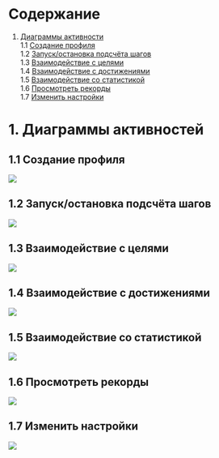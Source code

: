 # Содержание
1. [Диаграммы активности](#1)<br>
1.1 [Создание профиля](#1.1)<br>
1.2 [Запуск/остановка подсчёта шагов](#1.2)<br>
1.3 [Взаимодействие с целями](#1.3)<br>
1.4 [Взаимодействие с достижениями](#1.4)<br>
1.5 [Взаимодействие со статистикой](#1.5)<br>
1.6 [Просмотреть рекорды](#1.6)<br>
1.7 [Изменить настройки](#1.7)<br>

# 1. Диаграммы активностей<a name="1"/>

## 1.1 Создание профиля<a name="1.1"/>
![](https://github.com/PeterZhukovetc/Smart-Step-Counter/blob/master/Documentation/Diagrams/Activity/CreatingProf.jpg)

## 1.2 Запуск/остановка подсчёта шагов<a name="1.2"/>
![](https://github.com/PeterZhukovetc/Smart-Step-Counter/blob/master/Documentation/Diagrams/Activity/StartStopCounting_.jpg)

## 1.3 Взаимодействие с целями<a name="1.3"/>
![](https://github.com/PeterZhukovetc/Smart-Step-Counter/blob/master/Documentation/Diagrams/Activity/InteractWithGoals_.jpg)

## 1.4 Взаимодействие с достижениями<a name="1.4"/>
![](https://github.com/PeterZhukovetc/Smart-Step-Counter/blob/master/Documentation/Diagrams/Activity/InteractWithAchievements_.jpg)

## 1.5 Взаимодействие со статистикой<a name="1.5"/>
![](https://github.com/PeterZhukovetc/Smart-Step-Counter/blob/master/Documentation/Diagrams/Activity/InteractWithStatistics_.jpg)

## 1.6 Просмотреть рекорды<a name="1.6"/>
![](https://github.com/PeterZhukovetc/Smart-Step-Counter/blob/master/Documentation/Diagrams/Activity/ViewRecords_.jpg)

## 1.7 Изменить настройки<a name="1.7"/>
![](https://github.com/PeterZhukovetc/Smart-Step-Counter/blob/master/Documentation/Diagrams/Activity/SettingsChangings_.jpg)
